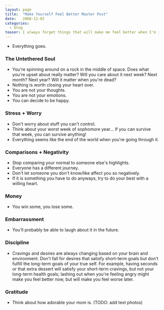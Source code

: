 ```yaml
---
layout: page
title:  "Make Yourself Feel Better Master Post"
date:   2008-12-02
categories:
  - blog
teaser: I always forget things that will make me feel better when I'm in the moment. So here is a list that I will hopefully refer to when I'm feeling down, anxious, worried, nervous, angry, embarrassed, etc. And I aim to continuously grow this list!
---
```


* Everything goes.

### The Untethered Soul
* You're spinning around on a rock in the middle of space. Does what you're upset about really matter? Will you care about it next week? Next month? Next year? Will it matter when you're dead?
* Nothing is worth closing your heart over.
* You are not your thoughts.
* You are not your emotions.
* You can decide to be happy.

### Stress + Worry
* Don't worry about stuff you can't control.
* Think about your worst week of sophomore year... If you can survive that week, you can survive anything!
* Everything seems like the end of the world when you're going through it.

### Comparisons + Negativity
* Stop comparing your normal to someone else's highlights.
* Everyone has a different journey.
* Don't let someone you don't know/like affect you so negatively.
* If it is something you have to do anyways, try to do your best with a willing heart.

### Money
* You win some, you lose some.

### Embarrassment
* You'll probably be able to laugh about it in the future.

### Discipline
* Cravings and desires are always changing based on your brain and environment. Don't fall for desires that satisfy short-term goals but don't fulfill the long-term goals of your true self. For example, having seconds or that extra dessert will satisfy your short-term cravings, but not your long-term health goals; lashing out when you're feeling angry might make you feel better now, but will make you feel worse later.

### Gratitude
* Think about how adorable your mom is. (TODO: add text photos)
